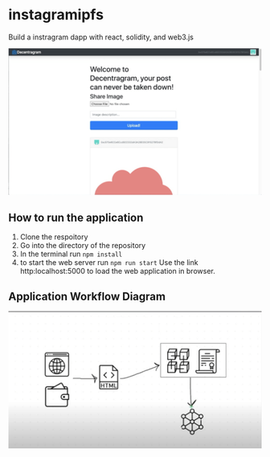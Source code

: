 # instagramipfs
 
Build a instragram dapp with react, solidity, and web3.js 

![instragram picture](ui.png)

## How to run the application 
1. Clone the respoitory 
2. Go into the directory of the repository 
3. In the terminal run ```npm install```
4. to start the web server run ```npm run start```
Use the link http:localhost:5000 to load the web application in browser.

## Application Workflow Diagram 
![workflow diagram](ipfsdesign.png)
